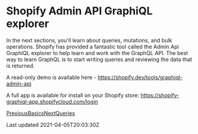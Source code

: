 # Shopify Admin API GraphiQL explorer

In the next sections, you'll learn about queries, mutations, and bulk operations. Shopify has provided a fantastic tool called the Admin Api GraphiQL explorer to help learn and work with the GraphQL API. The best way to learn GraphQL is to start writing queries and reviewing the data that is returned.

A read-only demo is available here - https://shopify.dev/tools/graphiql-admin-api

A full app is available for install on your Shopify store: https://shopify-graphiql-app.shopifycloud.com/login

[PreviousBasics](/platform/graphql/basics)[NextQueries](/platform/graphql/basics/queries)

Last updated 2021-04-05T20:03:30Z